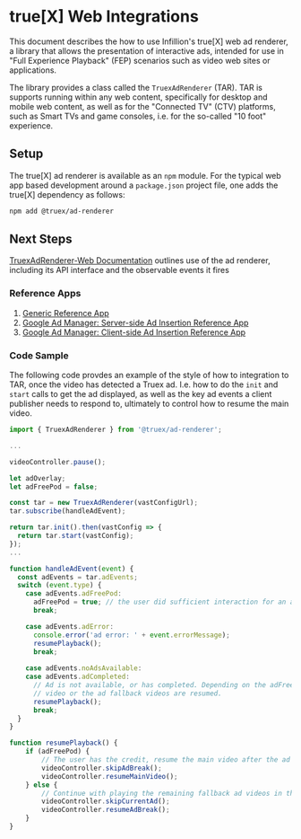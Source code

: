 # true[X]  Web Integrations

This document describes the how to use Infillion's true[X] web ad renderer, a library that allows the presentation of
interactive ads, intended for use in "Full Experience Playback" (FEP) scenarios such as video web sites or applications.

The library provides a class called the `TruexAdRenderer` (TAR). TAR is supports running within any web content, 
specifically for desktop and mobile web content, as well as for the "Connected TV" (CTV) platforms, such as Smart TVs
and game consoles, i.e. for the so-called "10 foot" experience.

## Setup
The true[X] ad renderer is available as an `npm` module. For the typical web app based development around a `package.json` 
project file, one adds the true[X] dependency as follows:
```sh
npm add @truex/ad-renderer
```

## Next Steps

[TruexAdRenderer-Web Documentation](DOCS.md) outlines use of the ad renderer, including its API interface and the observable events it fires

### Reference Apps

1. [Generic Reference App](https://github.com/socialvibe/truex-ctv-web-reference-app)
1. [Google Ad Manager: Server-side Ad Insertion Reference App](https://github.com/socialvibe/truex-ctv-web-google-ad-manager-reference-app)
1. [Google Ad Manager: Client-side Ad Insertion Reference App](https://github.com/socialvibe/truex-ctv-google-ima-csai-ref-app)

### Code Sample

The following code provdes an example of the style of how to integration to TAR, once the video has detected a Truex ad.
I.e. how to do the `init` and `start` calls to get the ad displayed, as well as the key ad events a client publisher 
needs to respond to, ultimately to control how to resume the main video.

```javascript
import { TruexAdRenderer } from '@truex/ad-renderer';

...

videoController.pause();

let adOverlay;
let adFreePod = false;

const tar = new TruexAdRenderer(vastConfigUrl);
tar.subscribe(handleAdEvent);

return tar.init().then(vastConfig => {
  return tar.start(vastConfig);
});
...

function handleAdEvent(event) {
  const adEvents = tar.adEvents;
  switch (event.type) {
    case adEvents.adFreePod:
      adFreePod = true; // the user did sufficient interaction for an ad credit
      break;

    case adEvents.adError:
      console.error('ad error: ' + event.errorMessage);
      resumePlayback();
      break;
      
    case adEvents.noAdsAvailable:
    case adEvents.adCompleted:
      // Ad is not available, or has completed. Depending on the adFreePod flag, either the main
      // video or the ad fallback videos are resumed.
      resumePlayback();
      break;
  }
}

function resumePlayback() {
    if (adFreePod) {
        // The user has the credit, resume the main video after the ad break.
        videoController.skipAdBreak();
        videoController.resumeMainVideo();
    } else {
        // Continue with playing the remaining fallback ad videos in the ad break.
        videoController.skipCurrentAd();
        videoController.resumeAdBreak();
    }
}
```

## 

